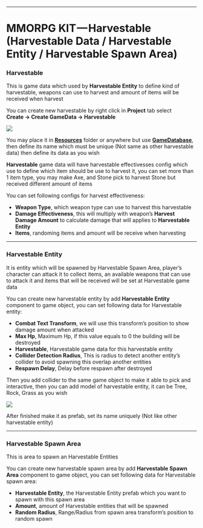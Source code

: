 * * *

MMORPG KIT — **Harvestable (Harvestable Data / Harvestable Entity / Harvestable Spawn Area)**
=============================================================================================

### Harvestable

This is game data which used by **Harvestable Entity** to define kind of harvestable, weapons can use to harvest and amount of items will be received when harvest

You can create new harvestable by right click in **Project** tab select   
**Create -> Create GameData -> Harvestable**

![](https://cdn-images-1.medium.com/max/1600/0*u9lwzwlIoFWyeXu5)

You may place it in [**Resources**](https://docs.unity3d.com/Manual/LoadingResourcesatRuntime.html)  folder or anywhere but use [**GameDatabase**](https://medium.com/suriyun-production/mmorpg-kit-game-database-ce081169f097), then define its name which must be unique (Not same as other harvestable data) then define its data as you wish

**Harvestable** game data will have harvestable effectivesses config which use to define which item should be use to harvest it, you can set more than 1 item type, you may make Axe, and Stone pick to harvest Stone but received different amount of items

You can set following configs for harvest effectiveness:

*   **Weapon Type**, which weapon type can use to harvest this harvestable
*   **Damage Effectiveness**, this will multiply with weapon’s **Harvest Damage Amount** to calculate damage that will applies to **Harvestable Entity**
*   **Items**, randoming items and amount will be receive when harvesting

* * *

### Harvestable Entity

It is entity which will be spawned by Harvestable Spawn Area, player’s character can attack it to collect items, an available weapons that can use to attack it and items that will be received will be set at Harvestable game data

You can create new harvestable entity by add **Harvestable Entity** component to game object, you can set following data for Harvestable entity:

*   **Combat Text Transform**, we will use this transform’s position to show damage amount when attacked
*   **Max Hp**, Maximum Hp, if this value equals to 0 the building will be destroyed
*   **Harvestable**, Harvestable game data for this harvestable entity
*   **Collider Detection Radius**, This is radius to detect another entity’s collider to avoid spawning this overlap another entities
*   **Respawn Delay**, Delay before respawn after destroyed

Then you add collider to the same game object to make it able to pick and interactive, then you can add model of harvestable entity, it can be Tree, Rock, Grass as you wish

![](https://cdn-images-1.medium.com/max/1600/0*fYDeNbdjNqnb66Uk)

After finished make it as prefab, set its name uniquely (Not like other harvestable entity)

* * *

### Harvestable Spawn Area

This is area to spawn an Harvestable Entities

You can create new harvestable spawn area by add **Harvestable Spawn Area** component to game object, you can set following data for Harvestable spawn area:

*   **Harvestable Entity**, the Harvestable Entity prefab which you want to spawn with this spawn area
*   **Amount**, amount of Harvestable entities that will be spawned
*   **Random Radius**, Range/Radius from spawn area transform’s position to random spawn